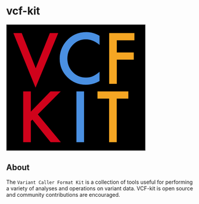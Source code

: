 # vcf-kit

![logo.png](logo.png)

## About

The `Variant Caller Format Kit` is a collection of tools useful for performing a variety of analyses and operations on variant data. VCF-kit is open source and community contributions are encouraged.


